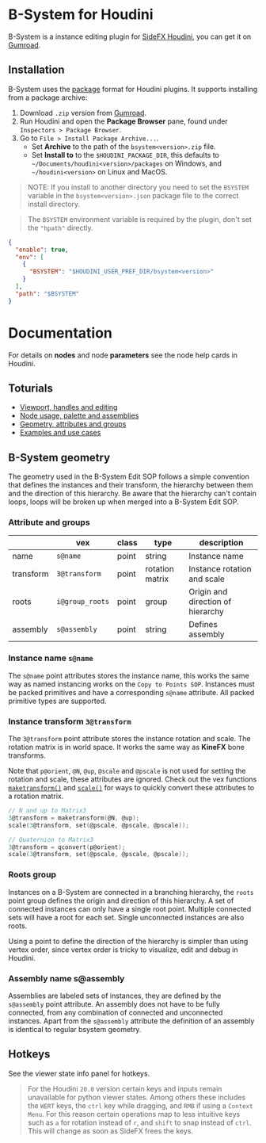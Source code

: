 # B-System for Houdini

B-System is a instance editing plugin for [SideFX Houdini](https://www.sidefx.com/products/houdini/), you can get it on [Gumroad](https://ae43ae43.gumroad.com/l/bahri).

## Installation

B-System uses the [package](https://www.sidefx.com/docs/houdini/ref/plugins.html) format for Houdini plugins. It supports installing from a package archive:

1. Download `.zip` version from [Gumroad](https://ae43ae43.gumroad.com/l/bahri).
2. Run Houdini and open the **Package Browser** pane, found under `Inspectors > Package Browser`.
3. Go to `File > Install Package Archive...`.
	- Set **Archive** to the path of the `bsystem<version>.zip` file.
 	- Set **Install to** to the `$HOUDINI_PACKAGE_DIR`, this defaults to `~/Documents/houdini<version>/packages` on Windows, and `~/houdini<version>` on Linux and MacOS.

> NOTE: If you install to another directory you need to set the `BSYSTEM` variable in the `bsystem<version>.json` package file to the correct install directory.

> The `BSYSTEM` environment variable is required by the plugin, don't set the `"hpath"` directly.

```json
{
  "enable": true,
  "env": [
    {
      "BSYSTEM": "$HOUDINI_USER_PREF_DIR/bsystem<version>"
    }
  ],
  "path": "$BSYSTEM"
}
```

# Documentation

For details on **nodes** and node **parameters** see the node help cards in Houdini.

## Toturials

+ [Viewport, handles and editing](https://youtu.be/edli7ctcxrU)
+ [Node usage, palette and assemblies](https://youtu.be/JosBn27ilNQ)
+ [Geometry, attributes and groups](https://youtu.be/nW44NoTxzSE)
+ [Examples and use cases](https://youtu.be/M6UfgjYinjk)

## B-System geometry

The geometry used in the B-System Edit SOP follows a simple convention that defines the instances and their transform, the hierarchy between them and the direction of this hierarchy. Be aware that the hierarchy can't contain loops, loops will be broken up when merged into a B-System Edit SOP.

### Attribute and groups

|           | vex             | class | type            | description                       |
| --------- | --------------- | ----- | --------------- | --------------------------------- |
| name      | `s@name`        | point | string          | Instance name                     |
| transform | `3@transform`   | point | rotation matrix | Instance rotation and scale       |
| roots     | `i@group_roots` | point | group           | Origin and direction of hierarchy |
| assembly  | `s@assembly`    | point | string          | Defines assembly                  |

### Instance name `s@name`

The `s@name` point attributes stores the instance name, this works the same way as named instancing works on the `Copy to Points SOP`. Instances must be packed primitives and have a corresponding `s@name` attribute. All packed primitive types are supported.

### Instance transform `3@transform`

The `3@transform` point attribute stores the instance rotation and scale. The rotation matrix is in world space. It works the same way as **KineFX** bone transforms.

Note that `p@orient`, `@N`, `@up`, `@scale` and `@pscale` is not used for setting the rotation and scale, these attributes are ignored. Check out the vex functions [`maketransform()`](https://www.sidefx.com/docs/houdini/vex/functions/maketransform.html) and [`scale()`](https://www.sidefx.com/docs/houdini/vex/functions/scale.html) for ways to quickly convert these attributes to a rotation matrix.

```c
// N and up to Matrix3
3@transform = maketransform(@N, @up);
scale(3@transform, set(@pscale, @pscale, @pscale));
```

```c
// Quaternion to Matrix3
3@transform = qconvert(p@orient);
scale(3@transform, set(@pscale, @pscale, @pscale));
```

### Roots group

Instances on a B-System are connected in a branching hierarchy, the `roots` point group defines the origin and direction of this hierarchy. A set of connected instances can only have a single root point. Multiple connected sets will have a root for each set. Single unconnected instances are also roots.

Using a point to define the direction of the hierarchy is simpler than using vertex order, since vertex order is tricky to visualize, edit and debug in Houdini.

### Assembly name s@assembly

Assemblies are labeled sets of instances, they are defined by the `s@assembly` point attribute. An assembly does not have to be fully connected, from any combination of connected and unconnected instances. Apart from the `s@assembly` attribute the definition of an assembly is identical to regular bsystem geometry.

## Hotkeys

See the viewer state info panel for hotkeys.

> For the Houdini `20.0` version certain keys and inputs remain unavailable for python viewer states. Among others these includes the `WERT` keys, the `ctrl` key while dragging, and `RMB` if using a `Context Menu`. For this reason certain operations map to less intuitive keys such as `a` for rotation instead of `r`, and `shift` to snap instead of `ctrl`. This will change as soon as SideFX frees the keys.

